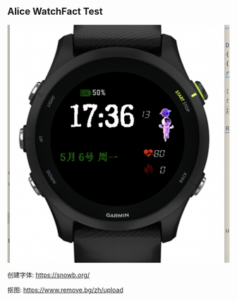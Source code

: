 ## Alice WatchFact Test 
![Image of WatchFace](resources/drawables/image.png)

创建字体: https://snowb.org/

抠图: https://www.remove.bg/zh/upload